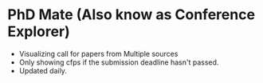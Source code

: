 PhD Mate (Also know as Conference Explorer)
=======

* Visualizing call for papers from Multiple sources
* Only showing cfps if the submission deadline hasn't passed.
* Updated daily.
